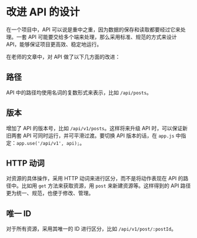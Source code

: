 # 改进 API 的设计

在一个项目中，API 可以说是重中之重，因为数据的保存和读取都要经过它来处理。一套 API 可能要交给多个端来处理，那么采用标准、规范的方式来设计 API，能够保证项目更高效、稳定地运行。

在老师的文章中，对 API 做了以下几方面的改进：

## 路径

API 中的路径均使用名词的复数形式来表示，比如 `/api/posts`。

## 版本

增加了 API 的版本号，比如 `/api/v1/posts`。这样将来升级 API 时，可以保证新旧两套 API 可同时运行，并可平滑过渡。要切换 API 版本的话，在 `app.js` 中指定：`app.use('/api/v1', api);`。

## HTTP 动词

对资源的具体操作，采用 HTTP 动词来进行区分，而不是将动作表现在 API 的路径中。比如用 `get` 方法来获取资源，用 `post` 来新建资源等。这样得到的 API 路径更为统一、规范，也便于修改、管理。

## 唯一 ID

对于所有资源，采用其唯一的 ID 进行区分，比如 `/api/v1/post/:postId`。
